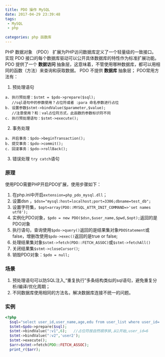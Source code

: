 ```yaml
---
title: PDO 操作 MySQL
date: 2017-04-29 23:39:48
tags: 
 - MySQL
 - php
 
categories: php 函数库
---
```


PHP 数据对象 （PDO） 扩展为PHP访问数据库定义了一个轻量级的一致接口。实现 PDO 接口的每个数据库驱动可以公开具体数据库的特性作为标准扩展功能。
PDO 提供了一个 **数据访问** 抽象层，这意味着，不管使用哪种数据库，都可以用相同的函数（方法）来查询和获取数据。 PDO 不提供 **数据库** 抽象层；
PDO常用方法有：
1. 预处理语句
 ```
 a. 执行预处理：$stmt = $pdo->prepare($sql);  
    //sql语句中的参数使用？占位符或者 :para 命名参数进行占位
 b. 设置参数$stmt->bindValue($parameter,$value);
    //注意使用？和：val占位符方式，此函数的参数标识符不同
 c. 执行预处理语句：$stmt->execute();
 ```
2. 事务处理
 ```
 a. 开启事务：$pdo->beginTransaction();
 b. 提交事务：$pdo->commit();
 c. 回滚事务：$pdo->rollBack();
 ``` 
3. 错误处理 `try catch`语句


### 原理
使用PDO需要PHP开启PDO扩展，使用步骤如下：
1. 在php.ini中开启`extension=php_pdo_mysql.dll`；
2. 设置dsn ，`$dsn="mysql:host=localhost;port=3306;dbname=test_db";`
3. 设置字符集，`$opt=array(PDO::MYSQL_ATTR_INIT_COMMAND=>'set names utf8');`
4. 实例化PDO对象，`$pdo = new PDO($dsn,$user_name,$pwd,$opt);`返回的是PDO对象
5. 执行语句，查询使用`$pdo->query()`返回的是结果集对象`PDOStatement`或false，增删改使用`$pdo->exec()`返回的是true or false;
6. 处理结果集对象`$stmt->fetch(PDO::FETCH_ASSOC)`或`$stmt->fetchAll()`
7. 关闭结果集`$stmt->closeCursor()`; 
8. 销毁PDO对象：`$pdo = null;` 


### 场景
1. 预处理语句可以防SQL注入,“重复执行”多条结构类似的sql语句，避免重复分析/编译/优化周期；
2. 不同数据库使用相同的方法名，解决数据库连接不统一的问题。


### 实例
```php
<?php
  $sql="select user_id,user_name,age,edu from user_list where user_id=:v1 and user_name=:v2";
  $stmt=$pdo->prepare($sql);
  $stmt->bindValue(":v1",6);   //占位符按自然顺序排,从1开始,user_id=6
  $stmt->bindValue(":v2",'user2');
  $stmt->execute();
  $arr=$stmt->fetch(PDO::FETCH_ASSOC);
  print_r($arr);
```